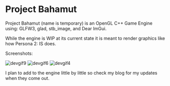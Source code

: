 # Project Bahamut

Project Bahamut (name is temporary)
is an OpenGL C++ Game Engine using: GLFW3, glad, stb_image, and Dear ImGui. 

While the engine is WIP at its current state it is meant to render graphics like how Persona 2: IS does.

Screenshots:

![devgif9](https://user-images.githubusercontent.com/29207998/209608512-4a2108fa-f85d-489b-bd00-b7594f70d193.gif)
![devgif6](https://user-images.githubusercontent.com/29207998/209608542-4c32e22e-5627-4e54-8a8e-6db8eb04d69b.gif)
![devgif4](https://user-images.githubusercontent.com/29207998/209608584-ac184ad9-d15b-4307-891d-bc081ea8799d.gif)


I plan to add to the engine little by little so check my blog for my updates when they come out.
